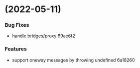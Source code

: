 #  (2022-05-11)


### Bug Fixes

* handle bridges/proxy 69ae6f2


### Features

* support oneway messages by throwing undefined 6a18260



